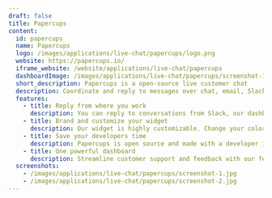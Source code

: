 ```yaml
---
draft: false
title: Papercups
content:
  id: papercups
  name: Papercups
  logo: /images/applications/live-chat/papercups/logo.png
  website: https://papercups.io/
  iframe_website: /website/applications/live-chat/papercups
  dashboardImage: /images/applications/live-chat/papercups/screenshot-1.jpg
  short_description: Papercups is a open-source live customer chat
  description: Coordinate and reply to messages over chat, email, Slack, and SMS. A privacy-focused, open-source alternative to Intercom, Drift, and Zendesk.
  features:
    - title: Reply from where you work
      description: You can reply to conversations from Slack, our dashboard, or our mobile app. Remove the friction of having to log in to another dashboard.
    - title: Brand and customize your widget
      description: Our widget is highly customizable. Change your color, greetings, text and more through our simple UI without needing any code.
    - title: Save your developers time
      description: Papercups is open source and made with a developer in mind. We support HTML, React, React Native and Flutter integrations. Our integration takes minutes to setup.
    - title: One powerful dashboard
      description: Streamline customer support and feedback with our feature-rich dashboard.
  screenshots:
    - /images/applications/live-chat/papercups/screenshot-1.jpg
    - /images/applications/live-chat/papercups/screenshot-2.jpg
---
```

